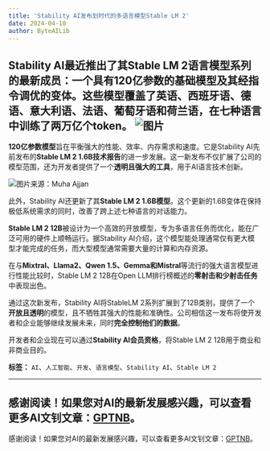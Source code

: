 ```yaml
---
title: 'Stability AI发布划时代的多语言模型Stable LM 2'
date: 2024-04-10
author: ByteAILib
---
```



Stability AI最近推出了其**Stable LM 2语言模型系列**的最新成员：一个具有**120亿参数**的基础模型及其经指令调优的变体。这些模型覆盖了**英语、西班牙语、德语、意大利语、法语、葡萄牙语和荷兰语**，在七种语言中训练了**两万亿个token**。
![图片](https://www.artificialintelligence-news.com/wp-content/uploads/sites/9/2024/04/stability-ai-stable-lm-2-language-model-artificial-intelligence-development.jpeg)
---


**120亿参数模型**旨在平衡强大的性能、效率、内存需求和速度。它是Stability AI先前发布的**Stable LM 2 1.6B技术报告**的进一步发展。这一新发布不仅扩展了公司的模型范围，还为开发者提供了一个**透明且强大的工具**，用于AI语言技术创新。

![图片来源：Muha Ajjan](https://www.artificialintelligence-news.com/wp-content/uploads/sites/9/2024/04/stable-lm-2-leaderboard-2048x596.png)

此外，Stability AI还更新了其**Stable LM 2 1.6B模型**。这个更新的1.6B变体在保持极低系统需求的同时，改善了跨上述七种语言的对话能力。

**Stable LM 2 12B**被设计为一个高效的开放模型，专为多语言任务而优化，能在广泛可用的硬件上顺畅运行。据Stability AI介绍，这个模型能处理通常仅有更大模型才能完成的任务，而大型模型通常需要大量的计算和内存资源。

在与**Mixtral、Llama2、Qwen 1.5、Gemma和Mistral**等流行的强大语言模型进行性能比较时，Stable LM 2 12B在Open LLM排行榜概述的**零射击和少射击任务**中表现出色。

通过这次新发布，Stability AI将StableLM 2系列扩展到了12B类别，提供了一个**开放且透明**的模型，且不牺牲其强大的性能和准确性。公司相信这一发布将使开发者和企业能够继续发展未来，同时**完全控制他们的数据**。

开发者和企业现在可以通过**Stability AI会员资格**，将Stable LM 2 12B用于商业和非商业目的。



**标签：** `AI`、`人工智能`、`开发`、`语言模型`、`Stability AI`、`Stable LM 2`

---
感谢阅读！如果您对AI的最新发展感兴趣，可以查看更多AI文钊文章：[GPTNB](https://gptnb.com)。
---
感谢阅读！如果您对AI的最新发展感兴趣，可以查看更多AI文钊文章：[GPTNB](https://gptnb.com)。